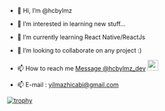 - 👋 Hi, I’m @hcbylmz
- 👀 I’m interested in learning new stuff...
- 🌱 I’m currently learning React Native/ReactJs
- 💞️ I’m looking to collaborate on any project :)
- 📫 How to reach me <a href="https://twitter.com/messages/compose?recipient_id=1058430189066162176"
  class="twitter-dm-button" data-screen-name="@hcbylmz_dev">
Message @hcbylmz_dev</a> <img src="https://image.flaticon.com/icons/png/512/124/124021.png" width="25" height="25">

- 📫 E-mail : [yilmazhicabi@gmail.com](mailto:yilmazhicabi@gmail.com?subject=[GitHub]%20Hakkında)



[![trophy](https://github-profile-trophy.vercel.app/?username=hcbylmz)](https://github.com/ryo-ma/github-profile-trophy)



<!---
hcbylmz/hcbylmz is a ✨ special ✨ repository because its `README.md` (this file) appears on your GitHub profile.
You can click the Preview link to take a look at your changes.
--->
